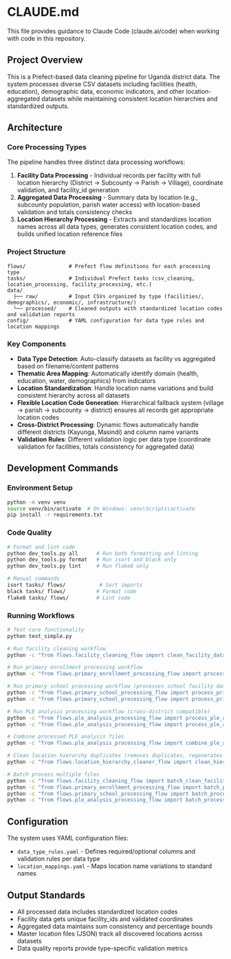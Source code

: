 # CLAUDE.md

This file provides guidance to Claude Code (claude.ai/code) when working with code in this repository.

## Project Overview

This is a Prefect-based data cleaning pipeline for Uganda district data. The system processes diverse CSV datasets including facilities (health, education), demographic data, economic indicators, and other location-aggregated datasets while maintaining consistent location hierarchies and standardized outputs.

## Architecture

### Core Processing Types

The pipeline handles three distinct data processing workflows:

1. **Facility Data Processing** - Individual records per facility with full location hierarchy (District → Subcounty → Parish → Village), coordinate validation, and facility_id generation
2. **Aggregated Data Processing** - Summary data by location (e.g., subcounty population, parish water access) with location-based validation and totals consistency checks
3. **Location Hierarchy Processing** - Extracts and standardizes location names across all data types, generates consistent location codes, and builds unified location reference files

### Project Structure

```
flows/              # Prefect flow definitions for each processing type
tasks/              # Individual Prefect tasks (csv_cleaning, location_processing, facility_processing, etc.)
data/
  ├── raw/          # Input CSVs organized by type (facilities/, demographics/, economic/, infrastructure/)
  └── processed/    # Cleaned outputs with standardized location codes and validation reports
config/             # YAML configuration for data type rules and location mappings
```

### Key Components

- **Data Type Detection**: Auto-classify datasets as facility vs aggregated based on filename/content patterns
- **Thematic Area Mapping**: Automatically identify domain (health, education, water, demographics) from indicators
- **Location Standardization**: Handle location name variations and build consistent hierarchy across all datasets
- **Flexible Location Code Generation**: Hierarchical fallback system (village → parish → subcounty → district) ensures all records get appropriate location codes
- **Cross-District Processing**: Dynamic flows automatically handle different districts (Kayunga, Masindi) and column name variants
- **Validation Rules**: Different validation logic per data type (coordinate validation for facilities, totals consistency for aggregated data)

## Development Commands

### Environment Setup
```bash
python -m venv venv
source venv/bin/activate  # On Windows: venv\Scripts\activate
pip install -r requirements.txt
```

### Code Quality
```bash
# Format and lint code
python dev_tools.py all      # Run both formatting and linting
python dev_tools.py format   # Run isort and black only
python dev_tools.py lint     # Run flake8 only

# Manual commands
isort tasks/ flows/           # Sort imports
black tasks/ flows/          # Format code
flake8 tasks/ flows/         # Lint code
```

### Running Workflows
```bash
# Test core functionality
python test_simple.py

# Run facility cleaning workflow
python -c "from flows.facility_cleaning_flow import clean_facility_data; clean_facility_data('data/raw/facilities/health/kayunga_health_facilities.csv')"

# Run primary enrollment processing workflow
python -c "from flows.primary_enrollment_processing_flow import process_primary_enrollment_data; process_primary_enrollment_data('data/raw/trends/masindi_primary_school_pupil_enrolment.csv')"

# Run primary school processing workflow (processes school facility data)
python -c "from flows.primary_school_processing_flow import process_primary_school_data; process_primary_school_data('data/raw/facilities/education/kayunga_primary_school_dataset.csv')"
python -c "from flows.primary_school_processing_flow import process_primary_school_data; process_primary_school_data('data/raw/facilities/education/masindi_primary_school_dataset.csv')"

# Run PLE analysis processing workflow (cross-district compatible)
python -c "from flows.ple_analysis_processing_flow import process_ple_analysis_data; process_ple_analysis_data('data/raw/trends/kayunga_ple_analysis.csv')"
python -c "from flows.ple_analysis_processing_flow import process_ple_analysis_data; process_ple_analysis_data('data/raw/trends/masindi_ple_analysis.csv')"

# Combine processed PLE analysis files
python -c "from flows.ple_analysis_processing_flow import combine_ple_analysis_data; combine_ple_analysis_data()"

# Clean location hierarchy duplicates (removes duplicates, regenerates IDs, preserves codes)
python -c "from flows.location_hierarchy_cleaner_flow import clean_hierarchy_duplicates; clean_hierarchy_duplicates()"

# Batch process multiple files
python -c "from flows.facility_cleaning_flow import batch_clean_facilities; batch_clean_facilities()"
python -c "from flows.primary_enrollment_processing_flow import batch_process_primary_enrollment_data; batch_process_primary_enrollment_data()"
python -c "from flows.primary_school_processing_flow import batch_process_primary_school_data; batch_process_primary_school_data()"
python -c "from flows.ple_analysis_processing_flow import batch_process_ple_analysis_data; batch_process_ple_analysis_data()"
```

## Configuration

The system uses YAML configuration files:
- `data_type_rules.yaml` - Defines required/optional columns and validation rules per data type
- `location_mappings.yaml` - Maps location name variations to standard names

## Output Standards

- All processed data includes standardized location codes
- Facility data gets unique facility_ids and validated coordinates
- Aggregated data maintains sum consistency and percentage bounds
- Master location files (JSON) track all discovered locations across datasets
- Data quality reports provide type-specific validation metrics